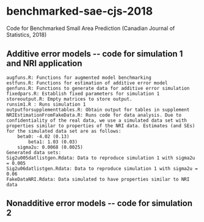 # benchmarked-sae-cjs-2018
Code for Benchmarked Small Area Prediction (Canadian Journal of Statistics, 2018)
## Additive error models -- code for simulation 1 and NRI application
    augfuns.R: Functions for augmented model benchmarking 
    estfuns.R: Functions for estimation of additive error model
    genfuns.R: Functions to generate data for additive error simulation
    fixedpars.R: Establish fixed parameters for simulation 1
    storeoutput.R: Empty matrices to store output. 
    runsim1.R : Runs simulation 1
    outputforsupplementtables.R: Obtain output for tables in supplement
    NRIEstimationFromFakeData.R: Runs code for data analysis. Due to confidentiality of the real data, we use a simulated data set with properties similar to properties of the NRI data. Estimates (and SEs) for the simulated data set are as follows:
	    beta0: -4.02 (0.13)
    	    beta1: 1.03 (0.03)
	    sigma2u: 0.0068 (0.0025)
    Generated data sets:
	Sig2u005datlistgen.Rdata: Data to reproduce simulation 1 with sigma2u = 0.005
	Sig2u06datlistgen.Rdata: Data to reproduce simulation 1 with sigma2u = 0.06
	FakeDataNRI.Rdata: Data simulated to have properties similar to NRI data

## Nonadditive error models -- code for simulation 2
